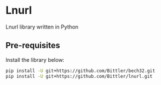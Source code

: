 # Lnurl
Lnurl library written in Python

## Pre-requisites
Install the library below:
```bash
pip install -U git+https://github.com/Bittler/bech32.git
pip install -U git+https://github.com/Bittler/lnurl.git
```
